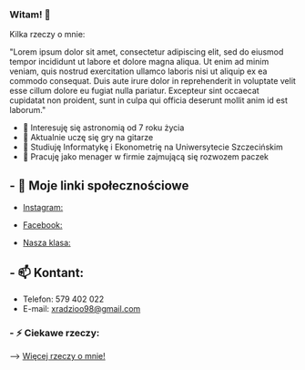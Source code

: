 ### Witam! 👋

Kilka rzeczy o mnie:

"Lorem ipsum dolor sit amet, consectetur adipiscing elit, sed do eiusmod tempor incididunt ut labore et dolore magna aliqua. Ut enim ad minim veniam, quis nostrud exercitation ullamco laboris nisi ut aliquip ex ea commodo consequat. Duis aute irure dolor in reprehenderit in voluptate velit esse cillum dolore eu fugiat nulla pariatur. Excepteur sint occaecat cupidatat non proident, sunt in culpa qui officia deserunt mollit anim id est laborum."

- 🔭 Interesuję się astronomią od 7 roku życia
- 🌱 Aktualnie uczę się gry na gitarze
- 👯 Studiuję Informatykę i Ekonometrię na Uniwersytecie Szczecińskim 
- 🤔 Pracuję jako menager w firmie zajmującą się rozwozem paczek
## - 💬 Moje linki społecznościowe
- [Instagram:](https://www.instagram.com/)

- [Facebook:](https://www.facebook.com/)

- [Nasza klasa:](https://nk.pl/logowanie)

## - 📫 Kontant:
- Telefon: 579 402 022  
- E-mail: xradzioo98@gmail.com


### - ⚡ Ciekawe rzeczy:

--> [Więcej rzeczy o mnie!](https://krzysztofmorek.github.io/Zaliczenie/)
